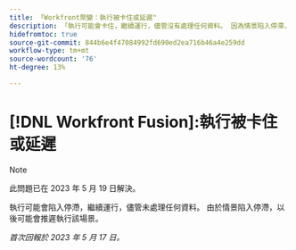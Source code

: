 ```yaml
---
title: 「Workfront聚變：執行被卡住或延遲"
description: 「執行可能會卡住，繼續運行，儘管沒有處理任何資料。 因為情景陷入停滯，以後執行這種情景可能會被推遲。」
hidefromtoc: true
source-git-commit: 844b6e4f47084992fd690ed2ea716b46a4e259dd
workflow-type: tm+mt
source-wordcount: '76'
ht-degree: 13%

---
```



# [!DNL Workfront Fusion]:執行被卡住或延遲

>[!NOTE]
>
>此問題已在 2023 年 5 月 19 日解決。

執行可能會陷入停滯，繼續運行，儘管未處理任何資料。 由於情景陷入停滯，以後可能會推遲執行該場景。

_首次回報於 2023 年 5 月 17 日。_

